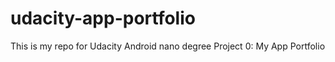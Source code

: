 # udacity-app-portfolio
This is my repo for Udacity Android nano degree Project 0: My App Portfolio
